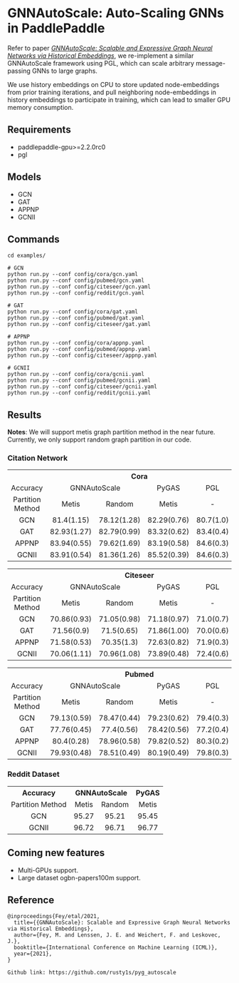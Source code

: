# GNNAutoScale: Auto-Scaling GNNs in PaddlePaddle

Refer to paper [*GNNAutoScale: Scalable and Expressive Graph Neural Networks via Historical Embeddings*](https://arxiv.org/abs/2106.05609), we re-implement a similar GNNAutoScale framework using PGL, which can scale arbitrary message-passing GNNs to large graphs.

We use history embeddings on CPU to store updated node-embeddings from prior training iterations, and pull neighboring node-embeddings in history embeddings to participate in training, which can lead to smaller GPU memory consumption.

## Requirements

- paddlepaddle-gpu>=2.2.0rc0
- pgl

## Models

- GCN
- GAT
- APPNP
- GCNII

## Commands

```shell
cd examples/

# GCN
python run.py --conf config/cora/gcn.yaml
python run.py --conf config/pubmed/gcn.yaml
python run.py --conf config/citeseer/gcn.yaml
python run.py --conf config/reddit/gcn.yaml

# GAT
python run.py --conf config/cora/gat.yaml
python run.py --conf config/pubmed/gat.yaml
python run.py --conf config/citeseer/gat.yaml

# APPNP
python run.py --conf config/cora/appnp.yaml
python run.py --conf config/pubmed/appnp.yaml
python run.py --conf config/citeseer/appnp.yaml

# GCNII
python run.py --conf config/cora/gcnii.yaml
python run.py --conf config/pubmed/gcnii.yaml
python run.py --conf config/citeseer/gcnii.yaml
python run.py --conf config/reddit/gcnii.yaml
```

## Results

**Notes**: We will support metis graph partition method in the near future. Currently, we only support random graph partition in our code.

### Citation Network
<table>
   <tr align="center">
      <th></th>
      <th colspan="4" align="center">Cora</th>
   </tr>
   <tr align="center">
      <td>Accuracy</td>
      <td colspan="2" align="center">GNNAutoScale</td>
      <td>PyGAS</td>
      <td>PGL</td>
   </tr>
   <tr align="center">
      <td>Partition Method</td>
      <td>Metis</td>
      <td>Random </td>
      <td>Metis</td>
      <td>-</td>
   </tr>
   <tr align="center">
      <td>GCN</td>
      <td>81.4(1.15)</td>
      <td>78.12(1.28)</td>
      <td>82.29(0.76)</td>
      <td>80.7(1.0)</td>
   </tr>
   <tr align="center">
      <td>GAT</td>
      <td>82.93(1.27)</td>
      <td>82.79(0.99)</td>
      <td>83.32(0.62)</td>
      <td>83.4(0.4)</td>
   </tr>
   <tr align="center">
      <td>APPNP</td>
      <td>83.94(0.55)</td>
      <td>79.62(1.69)	</td>
      <td>83.19(0.58)</td>
      <td>84.6(0.3)</td>
   </tr>
   <tr align="center">
      <td>GCNII</td>
      <td>83.91(0.54)</td>
      <td>81.36(1.26)</td>
      <td>85.52(0.39)</td>
      <td>84.6(0.3)</td>
   </tr>
</table>

<table>
   <tr align="center">
      <th></th>
      <th colspan="4" align="center">Citeseer</th>
   </tr>
   <tr align="center">
      <td>Accuracy</td>
      <td colspan="2" align="center">GNNAutoScale</td>
      <td>PyGAS</td>
      <td>PGL</td>
   </tr>
   <tr align="center">
      <td>Partition Method</td>
      <td>Metis</td>
      <td>Random </td>
      <td>Metis</td>
      <td>-</td>
   </tr>
   <tr align="center">
      <td>GCN</td>
      <td>70.86(0.93)</td>
      <td>71.05(0.98)</td>
      <td>71.18(0.97)</td>
      <td>71.0(0.7)</td>
   </tr>
   <tr align="center">
      <td>GAT</td>
      <td>71.56(0.9)</td>
      <td>71.5(0.65)</td>
      <td>71.86(1.00)</td>
      <td>70.0(0.6)</td>
   </tr>
   <tr align="center">
      <td>APPNP</td>
      <td>71.58(0.53)</td>
      <td>70.35(1.3)</td>
      <td>72.63(0.82)</td>
      <td>71.9(0.3)</td>
   </tr>
   <tr align="center">
      <td>GCNII</td>
      <td>70.06(1.11)</td>
      <td>70.96(1.08)</td>
      <td>73.89(0.48)</td>
      <td>72.4(0.6)</td>
   </tr>
</table>

<table>
   <tr align="center">
      <th></th>
      <th colspan="4" align="center">Pubmed</th>
   </tr>
   <tr align="center">
      <td>Accuracy</td>
      <td colspan="2" align="center">GNNAutoScale</td>
      <td>PyGAS</td>
      <td>PGL</td>
   </tr>
   <tr align="center">
      <td>Partition Method</td>
      <td>Metis</td>
      <td>Random</td>
      <td>Metis</td>
      <td>-</td>
   </tr>
   <tr align="center">
      <td>GCN</td>
      <td>79.13(0.59)</td>
      <td>78.47(0.44)</td>
      <td>79.23(0.62)</td>
      <td>79.4(0.3)</td>
   </tr>
   <tr align="center">
      <td>GAT</td>
      <td>77.76(0.45)</td>
      <td>77.4(0.56)</td>
      <td>78.42(0.56)</td>
      <td>77.2(0.4)</td>
   </tr>
   <tr align="center">
      <td>APPNP</td>
      <td>80.4(0.28)</td>
      <td>78.96(0.58)</td>
      <td>79.82(0.52)</td>
      <td>80.3(0.2)</td>
   </tr>
   <tr align="center">
      <td>GCNII</td>
      <td>79.93(0.48)</td>
      <td>78.51(0.49)</td>
      <td>80.19(0.49)</td>
      <td>79.8(0.3)</td>
   </tr>
</table>

### Reddit Dataset

<table>
   <tr align="center">
      <th>Accuracy</th>
      <th colspan="2" align="center">GNNAutoScale</th>
      <th>PyGAS</th>
   </tr>
   <tr align="center">
      <td>Partition Method</td>
      <td>Metis</td>
      <td>Random </td>
      <td>Metis</td>
   </tr>
   <tr align="center">
      <td>GCN</td>
      <td>95.27</td>
      <td>95.21</td>
      <td>95.45</td>
   </tr>
   <tr align="center">
      <td>GCNII</td>
      <td>96.72</td>
      <td>96.71</td>
      <td>96.77</td>
   </tr>
</table>

## Coming new features

- Multi-GPUs support.
- Large dataset ogbn-papers100m support.

## Reference

```
@inproceedings{Fey/etal/2021,
  title={{GNNAutoScale}: Scalable and Expressive Graph Neural Networks via Historical Embeddings},
  author={Fey, M. and Lenssen, J. E. and Weichert, F. and Leskovec, J.},
  booktitle={International Conference on Machine Learning (ICML)},
  year={2021},
}

Github link: https://github.com/rusty1s/pyg_autoscale

```
